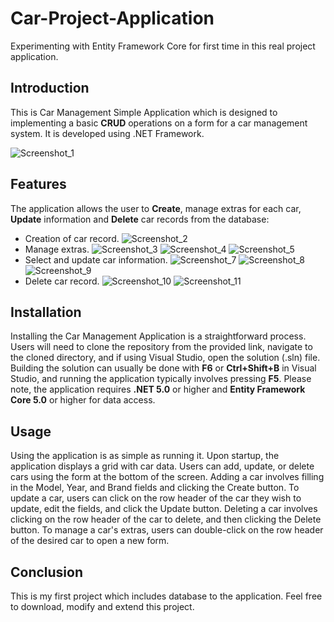# Car-Project-Application
 Experimenting with Entity Framework Core for first time in this real project application.

## Introduction
This is Car Management Simple Application which is designed to implementing a basic **CRUD** operations on a form for a car management system. It is developed using .NET Framework.

![Screenshot_1](https://github.com/vrkoychev/Car-Project-Application/assets/114136127/9f81471a-7223-454f-8cb9-3dc88920c4e3)

## Features
The application allows the user to **Create**, manage extras for each car, **Update** information and **Delete** car records from the database: 
- Creation of car record.
![Screenshot_2](https://github.com/vrkoychev/Car-Project-Application/assets/114136127/1415f7f7-a871-4425-b53b-01e9e6bef547)
- Manage extras.
![Screenshot_3](https://github.com/vrkoychev/Car-Project-Application/assets/114136127/4e8efbd3-f51d-43ee-a4ed-1c62215b5752)
![Screenshot_4](https://github.com/vrkoychev/Car-Project-Application/assets/114136127/76d19cc2-45be-42da-be94-9f0820d22d9d)
![Screenshot_5](https://github.com/vrkoychev/Car-Project-Application/assets/114136127/b4fa948d-ff42-4546-8f52-93fb05bf5e4e)
- Select and update car information.
![Screenshot_7](https://github.com/vrkoychev/Car-Project-Application/assets/114136127/298037aa-b1a2-4af6-aa07-d8c8f0c27bac)
![Screenshot_8](https://github.com/vrkoychev/Car-Project-Application/assets/114136127/35a493f2-55f1-4230-a52c-41deaac2ae02)
![Screenshot_9](https://github.com/vrkoychev/Car-Project-Application/assets/114136127/f4319824-5396-4be1-a1dc-53a09d87eb26)
- Delete car record.
![Screenshot_10](https://github.com/vrkoychev/Car-Project-Application/assets/114136127/4fb1bdc4-1494-45a4-ac9e-de4577795449)
![Screenshot_11](https://github.com/vrkoychev/Car-Project-Application/assets/114136127/b8cca7d6-272f-40b9-afa0-089410a2a187)

## Installation
Installing the Car Management Application is a straightforward process. Users will need to clone the repository from the provided link, navigate to the cloned directory, and if using Visual Studio, open the solution (.sln) file. Building the solution can usually be done with **F6** or **Ctrl+Shift+B** in Visual Studio, and running the application typically involves pressing **F5**. Please note, the application requires **.NET 5.0** or higher and **Entity Framework Core 5.0** or higher for data access.

## Usage
Using the application is as simple as running it. Upon startup, the application displays a grid with car data. Users can add, update, or delete cars using the form at the bottom of the screen. Adding a car involves filling in the Model, Year, and Brand fields and clicking the Create button. To update a car, users can click on the row header of the car they wish to update, edit the fields, and click the Update button. Deleting a car involves clicking on the row header of the car to delete, and then clicking the Delete button. To manage a car's extras, users can double-click on the row header of the desired car to open a new form.

## Conclusion
This is my first project which includes database to the application. Feel free to download, modify and extend this project.
